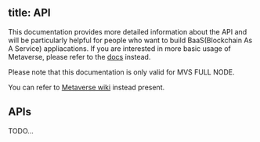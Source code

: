 title: API
---
This documentation provides more detailed information about the API and will be particularly helpful for people who want to build BaaS(Blockchain As A Service) appliacations. If you are interested in more basic usage of Metaverse, please refer to the [docs](../docs) instead.

Please note that this documentation is only valid for MVS FULL NODE.

You can refer to [Metaverse wiki](https://github.com/mvs-org/metaverse/wiki/Metaverse-API-Call-List) instead present.

## APIs 
TODO...
